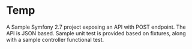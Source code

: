 Temp
==========

A Sample Symfony 2.7 project exposing an API with POST endpoint.
The API is JSON based.
Sample unit test is provided based on fixtures, along with a sample controller functional test.
